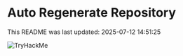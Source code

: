 # Auto Regenerate Repository

This README was last updated: 2025-07-12 14:51:25

 ![TryHackMe](https://tryhackme.com/badge/533634)
